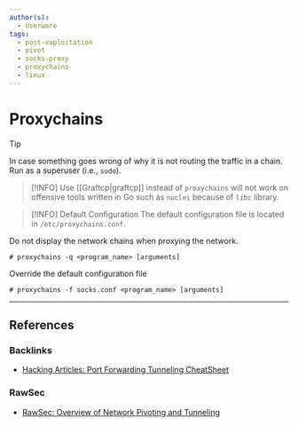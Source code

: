 ```yaml
---
author(s):
  - Userware
tags:
  - post-exploitation
  - pivot
  - socks-proxy
  - proxychains
  - linux
---
```

# Proxychains

> [!TIP]
> In case something goes wrong of why it is not routing the traffic in a chain. Run as a superuser (i.e., `sudo`).
> > [!INFO]
> > Use [[Graftcp|graftcp]] instead of `proxychains` will not work on offensive tools written in Go such as `nuclei` because of `libc` library.

> [!INFO] Default Configuration
> The default configuration file is located in `/etc/proxychains.conf`.

Do not display the network chains when proxying the network.

```
# proxychains -q <program_name> [arguments]
```

Override the default configuration file

```
# proxychains -f socks.conf <program_name> [arguments]
```

---
## References

### Backlinks

- [Hacking Articles: Port Forwarding Tunneling CheatSheet](https://www.hackingarticles.in/port-forwarding-tunnelling-cheatsheet/)

### RawSec

- [RawSec: Overview of Network Pivoting and Tunneling](https://blog.raw.pm/en/state-of-the-art-of-network-pivoting-in-2019/)